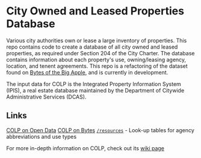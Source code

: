 # City Owned and Leased Properties Database

Various city authorities own or lease a large inventory of properties. This repo contains code to create a database of all city owned and leased properties, as required under Section 204 of the City Charter. The database contains information about each property's use, owning/leasing agency, location, and tenent agreements. This repo is a refactoring of the dataset found on [Bytes of the Big Apple](https://www1.nyc.gov/site/planning/about/publications/colp.page), and is currently in development.

The input data for COLP is the Integrated Property Information System (IPIS), a real estate database maintained by the Department of Citywide Administrative Services (DCAS).

## Links

[COLP on Open Data](https://data.cityofnewyork.us/d/fn4k-qyk2)
[COLP on Bytes](https://www.nyc.gov/site/planning/data-maps/open-data/dwn-colp.page)
[`/resources`](https://github.com/NYCPlanning/data-engineering/tree/main/products/colp/resources) - Look-up tables for agency abbreviations and use types

For more in-depth information on COLP, check out its [wiki page](https://github.com/NYCPlanning/data-engineering/wiki/Product:-COLP)
